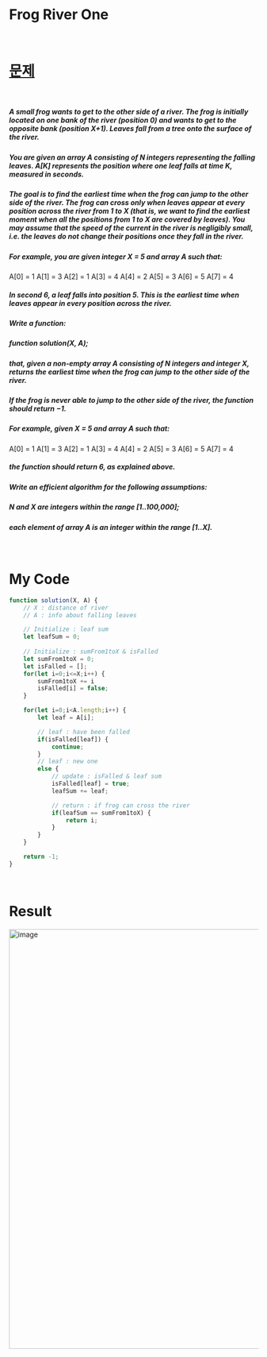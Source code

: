 # Frog River One

<br>

# <a href="https://app.codility.com/programmers/lessons/4-counting_elements/">문제</a>

<br>

##### A small frog wants to get to the other side of a river. The frog is initially located on one bank of the river (position 0) and wants to get to the opposite bank (position X+1). Leaves fall from a tree onto the surface of the river.
##### You are given an array A consisting of N integers representing the falling leaves. A[K] represents the position where one leaf falls at time K, measured in seconds.
##### The goal is to find the earliest time when the frog can jump to the other side of the river. The frog can cross only when leaves appear at every position across the river from 1 to X (that is, we want to find the earliest moment when all the positions from 1 to X are covered by leaves). You may assume that the speed of the current in the river is negligibly small, i.e. the leaves do not change their positions once they fall in the river.
##### For example, you are given integer X = 5 and array A such that:
  A[0] = 1
  A[1] = 3
  A[2] = 1
  A[3] = 4
  A[4] = 2
  A[5] = 3
  A[6] = 5
  A[7] = 4
##### In second 6, a leaf falls into position 5. This is the earliest time when leaves appear in every position across the river.
##### Write a function:
##### function solution(X, A);
##### that, given a non-empty array A consisting of N integers and integer X, returns the earliest time when the frog can jump to the other side of the river.
##### If the frog is never able to jump to the other side of the river, the function should return −1.
##### For example, given X = 5 and array A such that:
  A[0] = 1
  A[1] = 3
  A[2] = 1
  A[3] = 4
  A[4] = 2
  A[5] = 3
  A[6] = 5
  A[7] = 4
##### the function should return 6, as explained above.
##### Write an efficient algorithm for the following assumptions:
##### N and X are integers within the range [1..100,000];
##### each element of array A is an integer within the range [1..X].

<br>

# My Code

```javascript
function solution(X, A) {
    // X : distance of river
    // A : info about falling leaves

    // Initialize : leaf sum
    let leafSum = 0;
    
    // Initialize : sumFrom1toX & isFalled
    let sumFrom1toX = 0;
    let isFalled = [];
    for(let i=0;i<=X;i++) {
        sumFrom1toX += i
        isFalled[i] = false;
    }

    for(let i=0;i<A.length;i++) {
        let leaf = A[i];

        // leaf : have been falled
        if(isFalled[leaf]) {
            continue;
        }
        // leaf : new one
        else {
            // update : isFalled & leaf sum
            isFalled[leaf] = true;
            leafSum += leaf;

            // return : if frog can cross the river
            if(leafSum == sumFrom1toX) {
                return i;
            }
        }
    }

    return -1;
}

```

<br>

# Result
<img width="845" alt="image" src="https://user-images.githubusercontent.com/74173976/208087078-fb800fc4-f1ab-4c1d-ba46-4a5d713b3ead.png">
